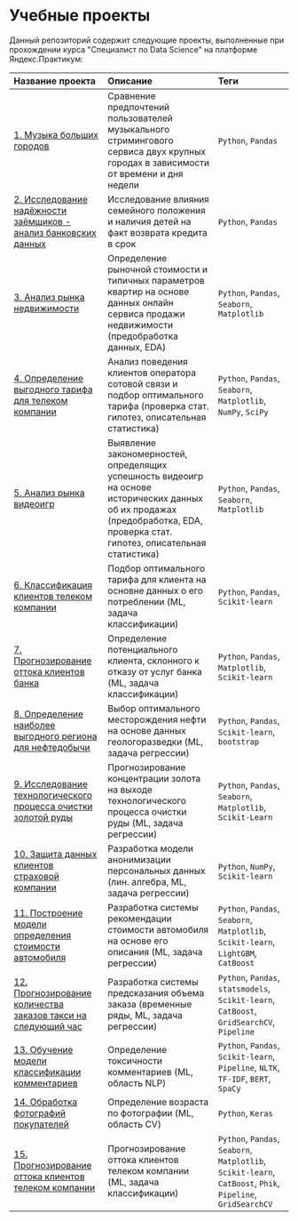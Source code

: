 # Учебные проекты

Данный репозиторий содержит следующие проекты, выполненные при прохождении курса "Специалист по Data Science" на платформе Яндекс.Практикум:

| Название проекта | Описание | Теги | 
| :---------------------- | :---------------------- | :---------------------- |
| [1. Музыка больших городов](1_Музыка_больших_городов/1_Музыка_больших_городов/Музыка_больших_городов.ipynb) | Сравнение предпочтений пользователей музыкального стримингового сервиса двух крупных городах в зависимости от времени и дня недели | `Python`, `Pandas` |
| [2. Исследование надёжности заёмщиков - анализ банковских данных](2_Исследование_надёжности_заёмщиков/Исследование_надёжности_заёмщиков.ipynb) | Исследование влияния семейного положения и наличия детей на факт возврата кредита в срок | `Python`, `Pandas` |
| [3. Анализ рынка недвижимости](3_Анализ_рынка_недвижимости/Анализ_рынка_недвижимости.ipynb) | Определение рыночной стоимости и типичных параметров квартир на основе данных онлайн сервиса продажи недвижимости (предобработка данных, EDA) | `Python`, `Pandas`, `Seaborn`, `Matplotlib` |
| [4. Определение выгодного тарифа для телеком компании](4_Определение_выгодного_тарифа_для_телеком_компании/Определение_выгодного_тарифа_для_телеком_компании.ipynb) | Анализ поведения клиентов оператора сотовой связи и подбор оптимального тарифа (проверка стат. гипотез, описательная статистика) | `Python`, `Pandas`, `Seaborn`, `Matplotlib`, `NumPy`, `SciPy` | 
| [5. Анализ рынка видеоигр](5_Анализ_рынка_видеоигр/Анализ_рынка_видеоигр.ipynb) | Выявление закономерностей, определящих успешность видеоигр на основе исторических данных об их продажах (предобработка, EDA, проверка стат. гипотез, описательная статистика) | `Python`, `Pandas`, `Seaborn`, `Matplotlib` | 
| [6. Классификация клиентов телеком компании](6_Классификация_клиентов_телеком_компании/Классификация_клиентов_телеком_компании.ipynb) | Подбор оптимального тарифа для клиента на основне данных о его потреблении (ML, задача классификации) | `Python`, `Pandas`, `Scikit-learn` |
| [7. Прогнозирование оттока клиентов банка](7_Прогнозирование_оттока_клиентов_банка/Прогнозирование_оттока_клиентов_банка.ipynb) | Определение потенциального клиента, склонного к отказу от услуг банка (ML, задача классификации)|`Python`, `Pandas`, `Matplotlib`,  `Scikit-learn` | 
| [8. Определение наиболее выгодного региона для нефтедобычи](https://github.com/perv0vser/Yandex.Practicum_projects/8_Определение_наиболее_выгодного_региона_для_нефтедобычи/Определение_наиболее_выгодного_региона_для_нефтедобычи.ipynb) | Выбор оптимального месторождения нефти на основе данных геологоразведки (ML, задача регрессии) | `Python`, `Pandas`, `Scikit-learn`, `bootstrap` |
| [9. Исследование технологического процесса очистки золотой руды](https://github.com/perv0vser/Yandex.Practicum_projects/9_Исследование_технологического_процесса_очистки_золотой_руды/Исследование_технологического_процесса_очистки_золотой_руды.ipynb) | Прогнозирование концентрации золота на выходе технологического процесса очистки руды (ML, задача регрессии) | `Python`, `Pandas`, `Seaborn`, `Matplotlib`, `Scikit-Learn` |
| [10. Защита данных клиентов страховой компании](https://github.com/perv0vser/Yandex.Practicum_projects/10_Защита_данных_клиентов_страховой_компании/Защита_данных_клиентов_страховой_компании.ipynb) | Разработка модели анонимизации персональных данных (лин. алгебра, ML, задача регрессии) | `Python`, `NumPy`, `Scikit-learn` |
| [11. Построение модели определения стоимости автомобиля](https://github.com/perv0vser/Yandex.Practicum_projects/11_Построение_модели_определения_стоимости_автомобиля/Построение_модели_определения_стоимости_автомобиля.ipynb) | Разработка системы рекомендации стоимости автомобиля на основе его описания (ML, задача регрессии) | `Python`, `Pandas`, `Seaborn`, `Matplotlib`, `Scikit-learn`, `LightGBM`, `CatBoost` |
| [12. Прогнозирование количества заказов такси на следующий час](https://github.com/perv0vser/Yandex.Practicum_projects/12_Прогнозирование_количества_заказов_такси_на_следующий_час/Прогнозирование_количества_заказов_такси_на_следующий_час.ipynb) | Разработка системы предсказания объема заказа (временные ряды, ML, задача регрессии) | `Python`, `Pandas`, `statsmodels`, `Scikit-learn`, `CatBoost`, `GridSearchCV`, `Pipeline` |
| [13. Обучение модели классификации комментариев](https://github.com/perv0vser/Yandex.Practicum_projects/13_Обучение_модели_классификации_комментариев/Обучение_модели_классификации_комментариев.ipynb) | Определение токсичности комментариев (ML, область NLP) | `Python`, `Pandas`, `Scikit-learn`, `Pipeline`, `NLTK`, `TF-IDF`, `BERT`, `SpaCy` | 
| [14. Обработка фотографий покупателей](https://github.com/perv0vser/Yandex.Practicum_projects/14_Обработка_фотографий_покупателей/Обработка_фотографий_покупателей.ipynb) | Определение возраста по фотографии (ML, область CV) | `Python`, `Keras` | 
| [15. Прогнозирование оттока клиентов телеком компании](https://github.com/perv0vser/Yandex.Practicum_projects/15_Прогнозирование_оттока_клиентов_телеком_компании/Прогнозирование_оттока_клиентов_телеком_компании.ipynb) | Прогнозирование оттока клиентов телеком компании (ML, задача классификации) | `Python`, `Pandas`, `Seaborn`, `Matplotlib`, `Scikit-learn`, `CatBoost`, `Phik`, `Pipeline`, `GridSearchCV` |
